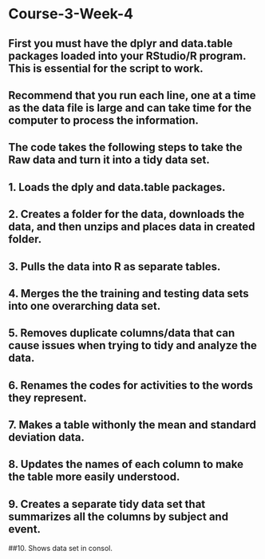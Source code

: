# Course-3-Week-4
## First you must have the dplyr and data.table packages loaded into your RStudio/R program.  This is essential for the script to work.  
## Recommend that you run each line, one at a time as the data file is large and can take time for the computer to process the information.
## The code takes the following steps to take the Raw data and turn it into a tidy data set.
## 1. Loads the dply and data.table packages.
## 2. Creates a folder for the data, downloads the data, and then unzips and places data in created folder.
## 3. Pulls the data into R as separate tables.
## 4. Merges the the training and testing data sets into one overarching data set.
## 5. Removes duplicate columns/data that can cause issues when trying to tidy and analyze the data.
## 6. Renames the codes for activities to the words they represent.
## 7. Makes a table withonly the mean and standard deviation data.
## 8. Updates the names of each column to make the table more easily understood.
## 9. Creates a separate tidy data set that summarizes all the columns by subject and event.
##10. Shows data set in consol.
